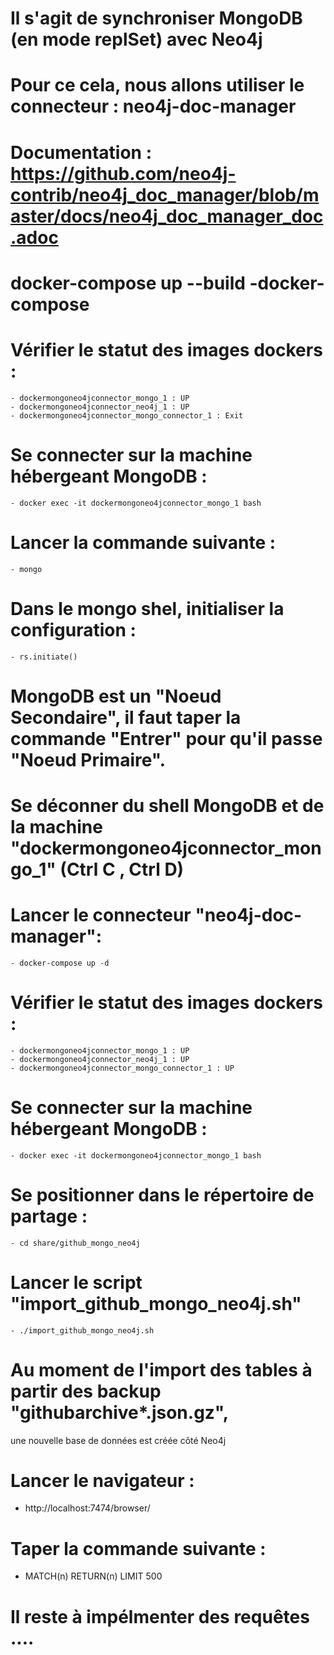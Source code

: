 # Il s'agit de synchroniser MongoDB (en mode replSet) avec Neo4j 
# Pour ce cela, nous allons utiliser le connecteur : neo4j-doc-manager
# Documentation : https://github.com/neo4j-contrib/neo4j_doc_manager/blob/master/docs/neo4j_doc_manager_doc.adoc


# docker-compose up --build -docker-compose

# Vérifier le statut des images dockers :
	- dockermongoneo4jconnector_mongo_1 : UP
	- dockermongoneo4jconnector_neo4j_1 : UP
	- dockermongoneo4jconnector_mongo_connector_1 : Exit
	
# Se connecter sur la machine hébergeant MongoDB :
	- docker exec -it dockermongoneo4jconnector_mongo_1 bash

# Lancer la commande suivante :
	- mongo
	
# Dans le mongo shel, initialiser la configuration : 
    - rs.initiate()
	
# MongoDB est un "Noeud Secondaire", il faut taper la commande "Entrer" pour qu'il passe "Noeud Primaire".

# Se déconner du shell MongoDB et de la machine "dockermongoneo4jconnector_mongo_1" (Ctrl C , Ctrl D)

# Lancer le  connecteur "neo4j-doc-manager":
    - docker-compose up -d
	
# Vérifier le statut des images dockers :
	- dockermongoneo4jconnector_mongo_1 : UP
	- dockermongoneo4jconnector_neo4j_1 : UP
	- dockermongoneo4jconnector_mongo_connector_1 : UP
	
# Se connecter sur la machine hébergeant MongoDB :
	- docker exec -it dockermongoneo4jconnector_mongo_1 bash
	
# Se positionner dans le répertoire de partage :
    - cd share/github_mongo_neo4j	
	
# Lancer le script "import_github_mongo_neo4j.sh"
    - ./import_github_mongo_neo4j.sh
	
# Au moment de l'import des tables à partir des backup "githubarchive*.json.gz",
  une nouvelle base de données est créée côté Neo4j
  
# Lancer le navigateur :
  - http://localhost:7474/browser/
  
# Taper la commande suivante :
  - MATCH(n) RETURN(n) LIMIT 500
  
# Il reste à impélmenter des requêtes ....